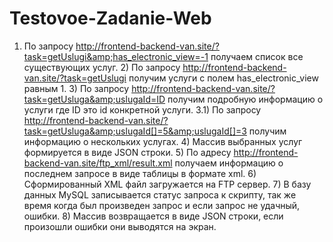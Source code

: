 # Testovoe-Zadanie-Web
1) По запросу http://frontend-backend-van.site/?task=getUslugi&amp;has_electronic_view=-1 получаем список все существующих услуг. 2) По запросу http://frontend-backend-van.site/?task=getUslugi получим услуги с полем has_electronic_view равным 1. 3) По запросу http://frontend-backend-van.site/?task=getUsluga&amp;uslugaId=ID получим подробную информацию о услуги где ID это id конкретной услуги. 3.1) По запросу http://frontend-backend-van.site/?task=getUsluga&amp;uslugaId[]=5&amp;uslugaId[]=3 получим информацию о нескольких услугах. 4) Массив выбранных услуг формируется в виде JSON строки. 5) По адресу http://frontend-backend-van.site/ftp_xml/result.xml получаем информацию о последнем запросе в виде таблицы в формате xml. 6) Сформированный XML файл загружается на FTP сервер. 7) В базу данных MySQL записывается статус запроса к скрипту, так же время когда был произведен запрос и если запрос не удачный, ошибки. 8) Массив возвращается в виде JSON строки, если произошли ошибки они выводятся на экран.
